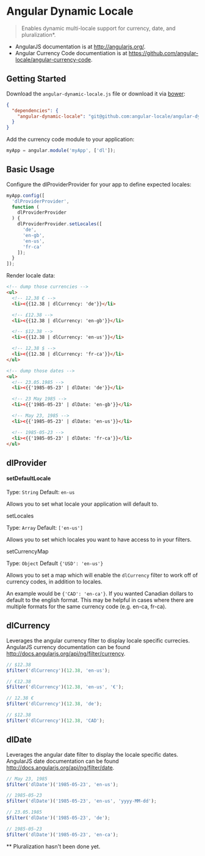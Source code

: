 # Angular Dynamic Locale
> Enables dynamic multi-locale support for currency, date, and pluralization*.

- AngularJS documentation is at http://angularjs.org/.
- Angular Currency Code documentiation is at https://github.com/angular-locale/angular-currency-code.

## Getting Started

Download the `angular-dynamic-locale.js` file or download it via [bower](http://bower.io/):

```json
{
  "dependencies": {
    "angular-dynamic-locale": "git@github.com:angular-locale/angular-dynamic-locale.git"
  }
}
```

Add the currency code module to your application:

```javascript
myApp = angular.module('myApp', ['dl']);
```

## Basic Usage

Configure the dlProviderProvider for your app to define expected locales:
```javascript
myApp.config([
  'dlProviderProvider',
  function (
    dlProviderProvider
  ) {
    dlProviderProvider.setLocales([
      'de',
      'en-gb',
      'en-us',
      'fr-ca'
    ]);
  }
]);
```

Render locale data:
```html
<!-- dump those currencies -->
<ul>
  <!-- 12,38 € -->
  <li><{{12.38 | dlCurrency: 'de'}}</li>

  <!-- £12.38 -->
  <li><{{12.38 | dlCurrency: 'en-gb'}}</li>

  <!-- $12.38 -->
  <li><{{12.38 | dlCurrency: 'en-us'}}</li>

  <!-- 12,38 $ -->
  <li><{{12.38 | dlCurrency: 'fr-ca'}}</li>
</ul>

<!-- dump those dates -->
<ul>
  <!-- 23.05.1985 -->
  <li><{{'1985-05-23' | dlDate: 'de'}}</li>

  <!-- 23 May 1985 -->
  <li><{{'1985-05-23' | dlDate: 'en-gb'}}</li>

  <!-- May 23, 1985 -->
  <li><{{'1985-05-23' | dlDate: 'en-us'}}</li>

  <!-- 1985-05-23 -->
  <li><{{'1985-05-23' | dlDate: 'fr-ca'}}</li>
</ul>
```

## dlProvider

#### setDefaultLocale

Type: `String` Default: `en-us`

Allows you to set what locale your application will default to.

setLocales

Type: `Array` Default: `['en-us']`

Allows you to set which locales you want to have access to in your filters.

setCurrencyMap

Type: `Object` Default `{'USD': 'en-us'}`

Allows you to set a map which will enable the `dlCurrency` filter to work off of currency codes, in addition to locales.

An example would be `{'CAD': 'en-ca'}`. If you wanted Canadian dollars to default to the english format. This may be helpful in cases where there are multiple formats for the same currency code (e.g. en-ca, fr-ca).

## dlCurrency

Leverages the angular currency filter to display locale specific currecies. AngularJS currency documentation can be found http://docs.angularjs.org/api/ng/filter/currency.

```javascript
// $12.38
$filter('dlCurrency')(12.38, 'en-us');

// €12.38
$filter('dlCurrency')(12.38, 'en-us', '€');

// 12.38 €
$filter('dlCurrency')(12.38, 'de');

// $12.38
$filter('dlCurrency')(12.38, 'CAD');
```

## dlDate

Leverages the angular date filter to display the locale specific dates. AngularJS date documentation can be found http://docs.angularjs.org/api/ng/filter/date.

```javascript
// May 23, 1985
$filter('dlDate')('1985-05-23', 'en-us');

// 1985-05-23
$filter('dlDate')('1985-05-23', 'en-us', 'yyyy-MM-dd');

// 23.05.1985
$filter('dlDate')('1985-05-23', 'de');

// 1985-05-23
$filter('dlDate')('1985-05-23', 'en-ca');
```

** Pluralization hasn't been done yet.
